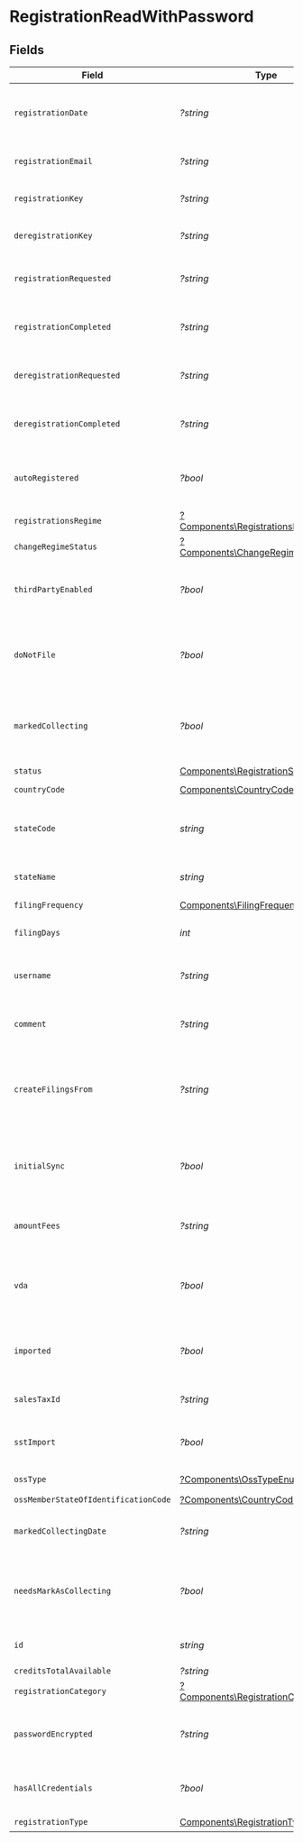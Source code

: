 # RegistrationReadWithPassword


## Fields

| Field                                                                                       | Type                                                                                        | Required                                                                                    | Description                                                                                 |
| ------------------------------------------------------------------------------------------- | ------------------------------------------------------------------------------------------- | ------------------------------------------------------------------------------------------- | ------------------------------------------------------------------------------------------- |
| `registrationDate`                                                                          | *?string*                                                                                   | :heavy_minus_sign:                                                                          | The date when the registration was created. Format: YYYY-MM-DD.                             |
| `registrationEmail`                                                                         | *?string*                                                                                   | :heavy_minus_sign:                                                                          | Email address associated with the registration.                                             |
| `registrationKey`                                                                           | *?string*                                                                                   | :heavy_minus_sign:                                                                          | A unique key assigned to the registration.                                                  |
| `deregistrationKey`                                                                         | *?string*                                                                                   | :heavy_minus_sign:                                                                          | A unique key assigned for deregistration.                                                   |
| `registrationRequested`                                                                     | *?string*                                                                                   | :heavy_minus_sign:                                                                          | Timestamp when the registration was requested.                                              |
| `registrationCompleted`                                                                     | *?string*                                                                                   | :heavy_minus_sign:                                                                          | Timestamp when the registration was completed.                                              |
| `deregistrationRequested`                                                                   | *?string*                                                                                   | :heavy_minus_sign:                                                                          | Timestamp when deregistration was requested.                                                |
| `deregistrationCompleted`                                                                   | *?string*                                                                                   | :heavy_minus_sign:                                                                          | Timestamp when the deregistration was completed.                                            |
| `autoRegistered`                                                                            | *?bool*                                                                                     | :heavy_minus_sign:                                                                          | Indicates whether the registration was completed automatically.                             |
| `registrationsRegime`                                                                       | [?Components\RegistrationsRegimeEnum](../../Models/Components/RegistrationsRegimeEnum.md)   | :heavy_minus_sign:                                                                          | N/A                                                                                         |
| `changeRegimeStatus`                                                                        | [?Components\ChangeRegimeStatusEnum](../../Models/Components/ChangeRegimeStatusEnum.md)     | :heavy_minus_sign:                                                                          | N/A                                                                                         |
| `thirdPartyEnabled`                                                                         | *?bool*                                                                                     | :heavy_minus_sign:                                                                          | Indicates whether third-party access is enabled for this registration.                      |
| `doNotFile`                                                                                 | *?bool*                                                                                     | :heavy_minus_sign:                                                                          | If true, do not file for this registration (treated as False by default).                   |
| `markedCollecting`                                                                          | *?bool*                                                                                     | :heavy_minus_sign:                                                                          | Indicates whether the  registration is marked as collecting in shopify                      |
| `status`                                                                                    | [Components\RegistrationStatusEnum](../../Models/Components/RegistrationStatusEnum.md)      | :heavy_check_mark:                                                                          | N/A                                                                                         |
| `countryCode`                                                                               | [Components\CountryCodeEnum](../../Models/Components/CountryCodeEnum.md)                    | :heavy_check_mark:                                                                          | N/A                                                                                         |
| `stateCode`                                                                                 | *string*                                                                                    | :heavy_check_mark:                                                                          | The state/province code where the registration applies.                                     |
| `stateName`                                                                                 | *string*                                                                                    | :heavy_check_mark:                                                                          | The name of the state/province.                                                             |
| `filingFrequency`                                                                           | [Components\FilingFrequencyEnum](../../Models/Components/FilingFrequencyEnum.md)            | :heavy_check_mark:                                                                          | N/A                                                                                         |
| `filingDays`                                                                                | *int*                                                                                       | :heavy_check_mark:                                                                          | The number of days before the filing deadline.                                              |
| `username`                                                                                  | *?string*                                                                                   | :heavy_minus_sign:                                                                          | Username for accessing tax registration details.                                            |
| `comment`                                                                                   | *?string*                                                                                   | :heavy_minus_sign:                                                                          | Additional comments related to the registration.                                            |
| `createFilingsFrom`                                                                         | *?string*                                                                                   | :heavy_minus_sign:                                                                          | The date from which filings should be created.<br/>        should start (YYYY-MM-DD).       |
| `initialSync`                                                                               | *?bool*                                                                                     | :heavy_minus_sign:                                                                          | Indicates whether an initial synchronization should be performed.                           |
| `amountFees`                                                                                | *?string*                                                                                   | :heavy_minus_sign:                                                                          | The amount of fees associated with the registration.                                        |
| `vda`                                                                                       | *?bool*                                                                                     | :heavy_minus_sign:                                                                          | Indicates whether a Voluntary Disclosure Agreement (VDA) applies.                           |
| `imported`                                                                                  | *?bool*                                                                                     | :heavy_minus_sign:                                                                          | Whether the registration was imported from another system.                                  |
| `salesTaxId`                                                                                | *?string*                                                                                   | :heavy_minus_sign:                                                                          | The sales tax ID associated with the registration.                                          |
| `sstImport`                                                                                 | *?bool*                                                                                     | :heavy_minus_sign:                                                                          | Indicates whether the registration is an SST Import.                                        |
| `ossType`                                                                                   | [?Components\OssTypeEnum](../../Models/Components/OssTypeEnum.md)                           | :heavy_minus_sign:                                                                          | Type of OSS registration.                                                                   |
| `ossMemberStateOfIdentificationCode`                                                        | [?Components\CountryCodeEnum](../../Models/Components/CountryCodeEnum.md)                   | :heavy_minus_sign:                                                                          | N/A                                                                                         |
| `markedCollectingDate`                                                                      | *?string*                                                                                   | :heavy_minus_sign:                                                                          | The date when the registration was marked as collecting.                                    |
| `needsMarkAsCollecting`                                                                     | *?bool*                                                                                     | :heavy_minus_sign:                                                                          | Indicates whether the registration needs to be marked as collecting.                        |
| `id`                                                                                        | *string*                                                                                    | :heavy_check_mark:                                                                          | The unique identifier for the registration.                                                 |
| `creditsTotalAvailable`                                                                     | *?string*                                                                                   | :heavy_minus_sign:                                                                          | N/A                                                                                         |
| `registrationCategory`                                                                      | [?Components\RegistrationCategoryEnum](../../Models/Components/RegistrationCategoryEnum.md) | :heavy_minus_sign:                                                                          | N/A                                                                                         |
| `passwordEncrypted`                                                                         | *?string*                                                                                   | :heavy_minus_sign:                                                                          | Encrypted password for accessing the registration,<br/>        if applicable.               |
| `hasAllCredentials`                                                                         | *?bool*                                                                                     | :heavy_minus_sign:                                                                          | Indicates if all required credentials are present.                                          |
| `registrationType`                                                                          | [Components\RegistrationTypeEnum](../../Models/Components/RegistrationTypeEnum.md)          | :heavy_check_mark:                                                                          | N/A                                                                                         |